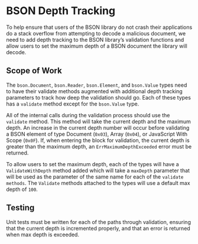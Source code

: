 # BSON Depth Tracking
To help ensure that users of the BSON library do not crash their applications do a stack overflow
from attempting to decode a malicious document, we need to add depth tracking to the BSON library’s
validation functions and allow users to set the maximum depth of a BSON document the library will
decode.

## Scope of Work
The `bson.Document`, `bson.Reader`, `bson.Element`, and `bson.Value` types need to have their
validate methods augmented with additional depth tracking parameters to track how deep the
validation should go. Each of these types has a `validate` method except for the `bson.Value` type.

All of the internal calls during the validation process should use the `validate` method. This
method will take the current depth and the maximum depth. An increase in the current depth number
will occur before validating a BSON element of type Document (`0x03`), Array (`0x04`), or JavaScript
With Scope (`0x0F`).  If, when entering the block for validation, the current depth is greater than
the maximum depth, an `ErrMaximumDepthExceeded` error must be returned.

To allow users to set the maximum depth, each of the types will have a `ValidateWithDepth` method
added which will take a `maxDepth` parameter that will be used as the parameter of the same name for
each of the `validate methods`. The `Validate` methods attached to the types will use a default max
depth of `100`.

## Testing
Unit tests must be written for each of the paths through validation, ensuring that the current depth
is incremented properly, and that an error is returned when max depth is exceeded.
